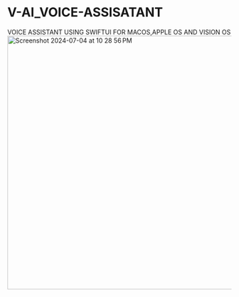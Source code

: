 # V-AI_VOICE-ASSISATANT
VOICE ASSISTANT USING SWIFTUI FOR MACOS,APPLE OS AND VISION OS
<img width="571" alt="Screenshot 2024-07-04 at 10 28 56 PM" src="https://github.com/Waqar53/V-AI_VOICE-ASSISATANT/assets/139034864/a2e58d91-1b8f-4bff-b7e7-b1fb3f37d0c3">
